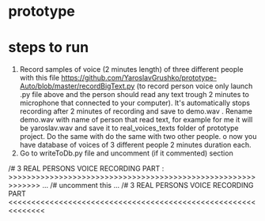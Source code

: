 # prototype
 
# steps to run

1. Record samples of voice (2 minutes length) of three different people with this file https://github.com/YaroslavGrushko/prototype-Auto/blob/master/recordBigText.py
(to record person voice only launch .py file above and the person should read any text trough 2 minutes to microphone that connected to your computer). It's automatically stops recording after 2 minutes of recording and save to demo.wav . Rename demo.wav with name of person that read text, for example for me it will be yaroslav.wav and save it to real_voices_texts folder of prototype project. Do the same with do the same with two other people. 
o now you have database of voices of 3 different people 2 minutes duration each.
2. Go to writeToDb.py file and uncomment (if it commented) section 

/# 3 REAL PERSONS VOICE RECORDING PART : >>>>>>>>>>>>>>>>>>>>>>>>>>>>>>>>>>>>>>>>>>>>>>>>>>>>>>>>>>>>>
...
/# uncomment this
...
/# 3 REAL PERSONS VOICE RECORDING PART  <<<<<<<<<<<<<<<<<<<<<<<<<<<<<<<<<<<<<<<<<<<<<<<<<<<<<<<<<<<<<<


